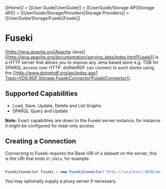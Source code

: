 [[Home]] > [[User Guide|UserGuide]] > [[UserGuide/Storage API|Storage API]] > [[UserGuide/Storage/Providers|Storage Providers]] > [[UserGuide/Storage/Fuseki|Fuseki]]

# Fuseki 

[[http://jena.apache.org|Apache Jena]] [[http://jena.apache.org/documentation/serving_data/index.html|Fuseki]] is a HTTP server that allows you to expose any Jena based store e.g. TDB for SPARQL access over HTTP.  dotNetRDF can connect to such stores using the [[http://www.dotnetrdf.org/api/index.asp?Topic=VDS.RDF.Storage.FusekiConnector|FusekiConnector]].

## Supported Capabilities 

* Load, Save, Update, Delete and List Graphs
* SPARQL Query and Update

**Note:** Exact capabilities are down to the Fuseki server instance, for instance it might be configured for read-only access.

## Creating a Connection 

Connecting to Fuseki requires the Base URI of a dataset on the server, this is the URI that ends in `/data`, for example:

```csharp

FusekiConnector fuseki = new FusekiConnector("http://localhost:3030/dataset/data");
```

You may optionally supply a proxy server if necessary.